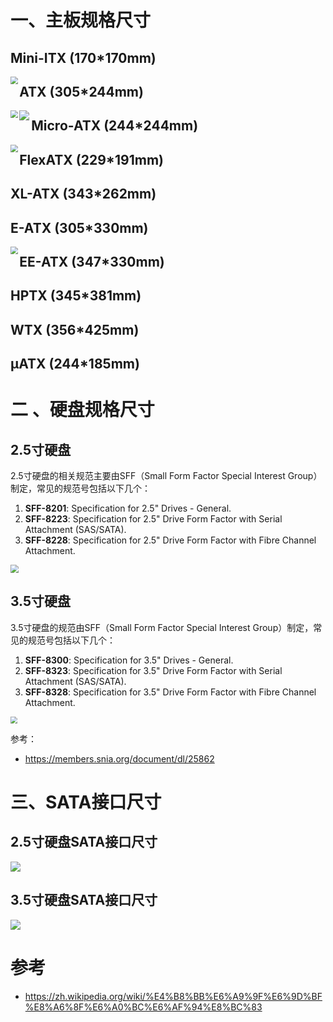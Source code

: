 # 一、主板规格尺寸

## Mini-ITX (170\*170mm)

<img src="../assets/mini-itx-screwholes-1.png" style="zoom: 75%;" align="left" />

## ATX (305*244mm)

<img src="../assets/atx-screwholes-1.png" style="zoom: 75%;" align="left" />

<img src="../assets/standard-atx-screwholes-1.png" style="zoom: 100%;" align="left" />

## Micro-ATX (244\*244mm)

<img src="../assets/mini-atx-screwholes-1.png" style="zoom: 75%;" align="left" />

## FlexATX (229\*191mm)
## XL-ATX (343\*262mm)
## E-ATX (305\*330mm)

<img src="../assets/eatx-screwholes-1.png" style="zoom: 75%;" align="left" />

## EE-ATX  (347\*330mm)
## HPTX (345\*381mm)
## WTX (356\*425mm)
## μATX (244\*185mm)

# 二 、硬盘规格尺寸

## 2.5寸硬盘

2.5寸硬盘的相关规范主要由SFF（Small Form Factor Special Interest Group）制定，常见的规范号包括以下几个：

1. **SFF-8201**: Specification for 2.5" Drives - General.
2. **SFF-8223**: Specification for 2.5" Drive Form Factor with Serial Attachment (SAS/SATA).
3. **SFF-8228**: Specification for 2.5" Drive Form Factor with Fibre Channel Attachment.

<img src="/Users/curiouser/code/gitbooks-devops-roadmap/assets/2.5寸硬盘规格-1.png" style="zoom:80%;" />

## 3.5寸硬盘

3.5寸硬盘的规范由SFF（Small Form Factor Special Interest Group）制定，常见的规范号包括以下几个：

1. **SFF-8300**: Specification for 3.5" Drives - General.
2. **SFF-8323**: Specification for 3.5" Drive Form Factor with Serial Attachment (SAS/SATA).
3. **SFF-8328**: Specification for 3.5" Drive Form Factor with Fibre Channel Attachment.

<img src="/Users/curiouser/code/gitbooks-devops-roadmap/assets/3.5寸硬盘规格-1.png" style="zoom:70%;" />

参考：

- https://members.snia.org/document/dl/25862

# 三、SATA接口尺寸

## 2.5寸硬盘SATA接口尺寸

![](../assets/disk2.5-sata3-specification-1.png)

## 3.5寸硬盘SATA接口尺寸

![](../assets/disk3.5-sata3-specification-1.png)

# 参考

- https://zh.wikipedia.org/wiki/%E4%B8%BB%E6%A9%9F%E6%9D%BF%E8%A6%8F%E6%A0%BC%E6%AF%94%E8%BC%83
